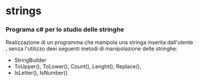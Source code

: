 # strings
### Programa c# per lo studio delle stringhe 
Realizzazione di un programma che manipola una stringa inserita dall'utente , senza l'utilizzo deei seguenti metodi di manipolazione delle stringhe:
- StringBuilder
- ToUpper(), ToLower(), Count(), Lenght(), Replace(), 
- IsLetter(), IsNumber()

